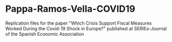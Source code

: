 # Pappa-Ramos-Vella-COVID19
Replication files for the paper "Which Crisis Support Fiscal Measures Worked During the Covid-19 Shock in Europe?" published at SERIEs-Journal of the Spanish Economic Association
